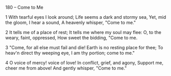180 – Come to Me


1
With tearful eyes I look around;
Life seems a dark and stormy sea,
Yet, mid the gloom, I hear a sound,
A heavenly whisper, "Come to me."

2
It tells me of a place of rest;
It tells me where my soul may flee:
O, to the weary, faint, oppressed,
How sweet the bidding, "Come to me.

3
"Come, for all else must fail and die!
Earth is no resting place for thee;
To heav'n direct thy weeping eye,
I am thy portion; come to me."

4
O voice of mercy!  voice of love!
In conflict, grief, and agony,
Support me, cheer me from above!
And gently whisper, "Come to me."

